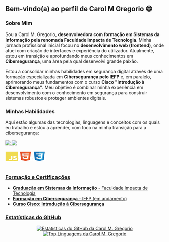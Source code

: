 ## Bem-vindo(a) ao perfil de Carol M Gregorio 😁

### Sobre Mim

Sou a Carol M. Gregorio, **desenvolvedora com formação em Sistemas da Informação pela renomada Faculdade Impacta de Tecnologia**. Minha jornada profissional inicial focou no **desenvolvimento web (frontend)**, onde atuei com criação de interfaces e experiência do utilizador. Atualmente, estou em transição e aprofundando meus conhecimentos em **Cibersegurança**, uma área pela qual desenvolvi grande paixão.

Estou a consolidar minhas habilidades em segurança digital através de uma formação especializada em **Cibersegurança pelo IEFP** e, em paralelo, aprimorando meus fundamentos com o curso **Cisco "Introdução à Cibersegurança"**. Meu objetivo é combinar minha experiência em desenvolvimento com o conhecimento em segurança para construir sistemas robustos e proteger ambientes digitais.

### Minhas Habilidades

Aqui estão algumas das tecnologias, linguagens e conceitos com os quais eu trabalho e estou a aprender, com foco na minha transição para a cibersegurança:

 <div>
   <a href="https://github.com/carol-m-gregorio">
   <img height="180em" src="https://github-readme-stats.vercel.app/api?username=carol-m-gregorio&show_icons=true&theme=tokyonight&include_all_commits=true&count_private=true"/>
   <img height="180em" src="https://github-readme-stats.vercel.app/api/top-langs/?username=carol-m-gregorio&layout=compact&langs_count=6&theme=tokyonight"/>
</div>
    
<div style="display: inline_block"><br>
  <img align="center" alt="Js" height="30" width="40" src="https://raw.githubusercontent.com/devicons/devicon/master/icons/javascript/javascript-plain.svg">
  <img align="center" alt="HTML" height="30" width="40" src="https://raw.githubusercontent.com/devicons/devicon/master/icons/html5/html5-original.svg">
  <img align="center" alt="CSS" height="30" width="40" src="https://raw.githubusercontent.com/devicons/devicon/master/icons/css3/css3-original.svg">
</div>
 
<br>

### Formação e Certificações

* **Graduação em Sistemas da Informação** - Faculdade Impacta de Tecnologia
* **Formação em Cibersegurança** - IEFP (em andamento)
* **Curso Cisco: Introdução à Cibersegurança**

### Estatísticas do GitHub

<div style="display: flex; flex-wrap: wrap; justify-content: center;">
  <a href="https://github.com/carol-m-gregorio">
    <img height="180em" src="https://github-readme-stats.vercel.app/api?username=carol-m-gregorio&show_icons=true&theme=tokyonight&include_all_commits=true&count_private=true" alt="Estatísticas do GitHub da Carol M. Gregorio"/>
  </a>
  <a href="https://github.com/carol-m-gregorio">
    <img height="180em" src="https://github-readme-stats.vercel.app/api/top-langs/?username=carol-m-gregorio&layout=compact&langs_count=6&theme=tokyonight" alt="Top Linguagens da Carol M. Gregorio"/>
  </a>
</div>
 

